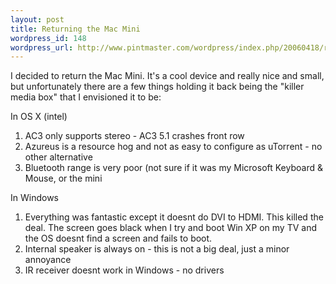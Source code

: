 ```yaml
--- 
layout: post
title: Returning the Mac Mini
wordpress_id: 148
wordpress_url: http://www.pintmaster.com/wordpress/index.php/20060418/returning-the-mac-mini/
---
```

I decided to return the Mac Mini. It's a cool device and really nice and small, but unfortunately there are a few things holding it back being the "killer media box" that I envisioned it to be:

In OS X (intel)
<ol>
	<li>AC3 only supports stereo - AC3 5.1 crashes front row</li>
	<li>Azureus is a resource hog and not as easy to configure as uTorrent - no other alternative</li>
	<li>Bluetooth range is very poor (not sure if it was my Microsoft Keyboard & Mouse, or the mini</li>
</ol>
In Windows
<ol>
	<li>Everything was fantastic except it doesnt do DVI to HDMI. This killed the deal. The screen goes black when I try and boot Win XP on my TV and the OS doesnt find a screen and fails to boot.</li>
	<li>Internal speaker is always on - this is not a big deal, just a minor annoyance</li>
	<li>IR receiver doesnt work in Windows - no drivers</li>
</ol>
